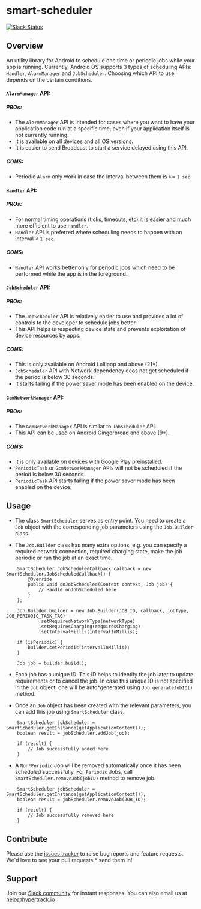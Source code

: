 # smart-scheduler
[![Slack Status](http://slack.hypertrack.io/badge.svg)](http://slack.hypertrack.io)

## Overview

An utility library for Android to schedule one time or periodic jobs while your app is running. Currently, Android OS supports 3 types of scheduling APIs: `Handler`, `AlarmManager` and `JobScheduler`.
Choosing which API to use depends on the certain conditions. 

#### `AlarmManager` API: 

##### PROs:
* The `AlarmManager` API is intended for cases where you want to have your application code run at a specific time, even if your application itself is not currently running. 
* It is available on all devices and all OS versions.
* It is easier to send Broadcast to start a service delayed using this API.

##### CONS:
* Periodic `Alarm` only work in case the interval between them is >= `1 sec`.


#### `Handler` API:

##### PROs:
* For normal timing operations (ticks, timeouts, etc) it is easier and much more efficient to use `Handler`.
* `Handler` API is preferred where scheduling needs to happen with an interval < `1 sec`.

##### CONS:
* `Handler` API works better only for periodic jobs which need to be performed while the app is in the foreground.


#### `JobScheduler` API:

##### PROs:
* The `JobScheduler` API is relatively easier to use and provides a lot of controls to the developer to schedule jobs better.
* This API helps is respecting device state and prevents exploitation of device resources by apps.

##### CONS:
* This is only available on Android Lollipop and above (21*).
* `JobScheduler` API with Network dependency deos not get scheduled if the period is below 30 seconds.
* It starts failing if the power saver mode has been enabled on the device.


#### `GcmNetworkManager` API:

##### PROs:
* The `GcmNetworkManager` API is similar to `JobScheduler` API.
* This API can be used on Android Gingerbread and above (9*).

##### CONS:
* It is only available on devices with Google Play preinstalled.
* `PeriodicTask` or `GcmNetworkManager` APIs will not be scheduled if the period is below 30 seconds. 
* `PeriodicTask` API starts failing if the power saver mode has been enabled on the device.


## Usage

* The class `SmartScheduler` serves as entry point. You need to create a `Job` object with the corresponding job parameters using the `Job.Builder` class.

* The `Job.Builder` class has many extra options, e.g. you can specify a required network connection, required charging state, make the job periodic or run the job at an exact time.

```
	SmartScheduler.JobScheduledCallback callback = new SmartScheduler.JobScheduledCallback() {
        @Override
        public void onJobScheduled(Context context, Job job) {
            // Handle onJobScheduled here
        }
    };

    Job.Builder builder = new Job.Builder(JOB_ID, callback, jobType, JOB_PERIODIC_TASK_TAG)
            .setRequiredNetworkType(networkType)
            .setRequiresCharging(requiresCharging)
            .setIntervalMillis(intervalInMillis);

    if (isPeriodic) {
        builder.setPeriodic(intervalInMillis);
    }

    Job job = builder.build();
```

* Each job has a unique ID. This ID helps to identify the job later to update requirements or to cancel the job. In case this unique ID is not specified in the `Job` object, one will be auto*generated using `Job.generateJobID()` method.

* Once an `Job` object has been created with the relevant parameters, you can add this job using `SmartScheduler` class.

```
	SmartScheduler jobScheduler = SmartScheduler.getInstance(getApplicationContext());
    boolean result = jobScheduler.addJob(job);

    if (result) {
        // Job successfully added here
    }
```

* A `Non*Periodic` Job will be removed automatically once it has been scheduled successfully. For `Periodic` Jobs, call `SmartScheduler.removeJob(jobID)` method to remove job.

```
	SmartScheduler jobScheduler = SmartScheduler.getInstance(getApplicationContext());
    boolean result = jobScheduler.removeJob(JOB_ID);

	if (result) {
        // Job successfully removed here
    }
```

## Contribute
Please use the [issues tracker](https://github.com/hypertrack/smart-scheduler-android/issues) to raise bug reports and feature requests. We'd love to see your pull requests * send them in!

## Support
Join our [Slack community](http://slack.hypertrack.io) for instant responses. You can also email us at help@hypertrack.io
